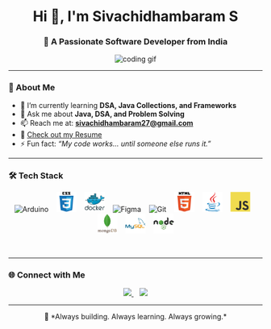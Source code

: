 <h1 align="center">Hi 👋, I'm Sivachidhambaram S</h1>
<h3 align="center">🚀 A Passionate Software Developer from India</h3>

<p align="center">
  <img src="https://media.giphy.com/media/qgQUggAC3Pfv687qPC/giphy.gif" width="300" alt="coding gif"/>
</p>

---

### 🧠 About Me

- 🌱 I’m currently learning **DSA, Java Collections, and Frameworks**
- 💬 Ask me about **Java, DSA, and Problem Solving**
- 📫 Reach me at: **sivachidhambaram27@gmail.com**
- 📄 [Check out my Resume](https://drive.google.com/file/d/1N_FXW8hYE-oGZf21phLMUkGCLvsfnfaH/view?usp=drive_link)
- ⚡ Fun fact: *“My code works... until someone else runs it.”*

---

### 🛠️ Tech Stack

<p align="center">
  <img src="https://cdn.worldvectorlogo.com/logos/arduino-1.svg" alt="Arduino" width="40" />
  &nbsp;&nbsp;
  <img src="https://raw.githubusercontent.com/devicons/devicon/master/icons/css3/css3-original-wordmark.svg" alt="CSS3" width="40" />
  &nbsp;&nbsp;
  <img src="https://raw.githubusercontent.com/devicons/devicon/master/icons/docker/docker-original-wordmark.svg" alt="Docker" width="40" />
  &nbsp;&nbsp;
  <img src="https://www.vectorlogo.zone/logos/figma/figma-icon.svg" alt="Figma" width="40" />
  &nbsp;&nbsp;
  <img src="https://www.vectorlogo.zone/logos/git-scm/git-scm-icon.svg" alt="Git" width="40" />
  &nbsp;&nbsp;
  <img src="https://raw.githubusercontent.com/devicons/devicon/master/icons/html5/html5-original-wordmark.svg" alt="HTML5" width="40" />
  &nbsp;&nbsp;
  <img src="https://raw.githubusercontent.com/devicons/devicon/master/icons/java/java-original.svg" alt="Java" width="40" />
  &nbsp;&nbsp;
  <img src="https://raw.githubusercontent.com/devicons/devicon/master/icons/javascript/javascript-original.svg" alt="JavaScript" width="40" />
  &nbsp;&nbsp;
  <img src="https://raw.githubusercontent.com/devicons/devicon/master/icons/mongodb/mongodb-original-wordmark.svg" alt="MongoDB" width="40" />
  &nbsp;&nbsp;
  <img src="https://raw.githubusercontent.com/devicons/devicon/master/icons/mysql/mysql-original-wordmark.svg" alt="MySQL" width="40" />
  &nbsp;&nbsp;
  <img src="https://raw.githubusercontent.com/devicons/devicon/master/icons/nodejs/nodejs-original-wordmark.svg" alt="Node.js" width="40" />
</p>

<br/>

---

### 🌐 Connect with Me

<p align="center">
  <a href="https://linkedin.com/in/sivachidhambarams" target="_blank">
    <img src="https://img.shields.io/badge/LinkedIn-blue?style=for-the-badge&logo=linkedin" />
  </a>
  &nbsp;&nbsp;
  <a href="https://www.leetcode.com/siva17-27" target="_blank">
    <img src="https://img.shields.io/badge/LeetCode-orange?style=for-the-badge&logo=leetcode" />
  </a>
</p>

---

<p align="center">
  🚀 *Always building. Always learning. Always growing.*
</p>
